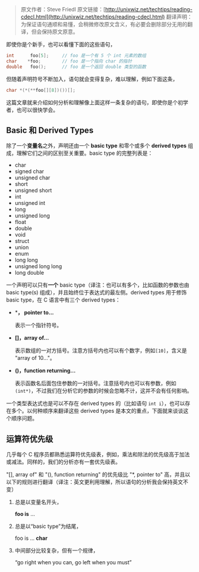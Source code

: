 >原文作者：Steve Friedl
>原文链接：[http://unixwiz.net/techtips/reading-cdecl.html](http://unixwiz.net/techtips/reading-cdecl.html)
>翻译声明：为保证语句通顺和易懂，会稍微修改原文含义，有必要会删除部分无用的翻译，但会保持原文原意。

即使你是个新手，也可以看懂下面的这些语句，

```c
int      foo[5];     // foo 是一个有 5 个 int 元素的数组
char    *foo;        // foo 是一个指向 char 的指针
double   foo();      // foo 是一个返回 double 类型的函数
```

但随着声明符号不断加入，语句就会变得复杂，难以理解，例如下面这条，

```c
char *(*(**foo[][8])())[];
```

这篇文章就来介绍如何分析和理解像上面这样一条复杂的语句，即使你是个初学者，也可以很快学会。

## Basic 和 Derived Types

除了一个**变量名**之外，声明还由一个 **basic type** 和零个或多个 **derived types** 组成，理解它们之间的区别至关重要。basic type 的完整列表是：

- char
- signed char
- unsigned char
- short
- unsigned short
- int
- unsigned int
- long
- unsigned long
- float
- double
- void
- struct
- union
- enum
- long long
- unsigned long long
- long double

一个声明可以只有**一个** basic type（译注：也可以有多个，比如函数的参数也由 basic type(s) 组成），并且始终位于表达式的最左侧。derived types 用于修饰 basic type，在 C 语言中有三个 derived types：

- ***， pointer to...**

  表示一个指针符号。

- **[]，array of...**

  表示数组的一对方括号。注意方括号内也可以有个数字，例如`[10]`，含义是 "array of 10..."。

- **()，function returning...**

  表示函数名后面包住参数的一对括号。注意括号内也可以有参数，例如`(int*)`，不过我们在分析它的参数的时候会忽略不计，这并不会有任何影响。

一个类型表达式也是可以不存在 derived types 的（比如语句 `int i`），也可以存在多个。以何种顺序来翻译这些 derived types 是本文的重点，下面就来谈谈这个顺序问题。

## 运算符优先级

几乎每个 C 程序员都熟悉运算符优先级表，例如，乘法和除法的优先级高于加法或减法。同样的，我们的分析亦有一套优先级表。

"[], array of" 和 "(), function returning" 的优先级比 "*, pointer to" 高，并且以以下的规则进行翻译（译注：英文更利用理解，所以语句的分析我会保持英文不变）

1. 总是以变量名开头，

   **foo is** ...

2. 总是以“basic type”为结尾，

   foo is ... **char**

3. 中间部分比较复杂，但有一个规律，

   “go right when you can, go left when you must”






